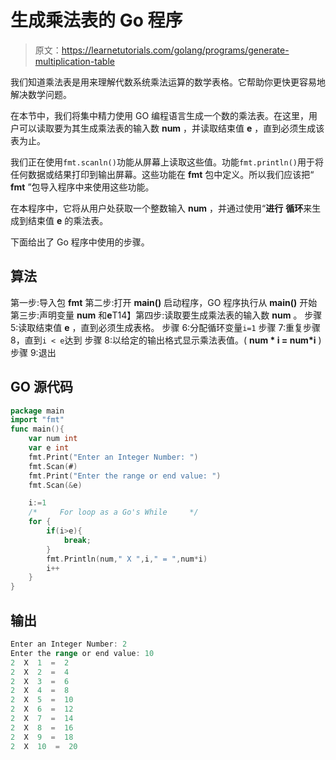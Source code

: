 # 生成乘法表的 Go 程序

> 原文：<https://learnetutorials.com/golang/programs/generate-multiplication-table>

我们知道乘法表是用来理解代数系统乘法运算的数学表格。它帮助你更快更容易地解决数学问题。

在本节中，我们将集中精力使用 GO 编程语言生成一个数的乘法表。在这里，用户可以读取要为其生成乘法表的输入数 **num** ，并读取结束值 **e** ，直到必须生成该表为止。

我们正在使用`fmt.scanln()`功能从屏幕上读取这些值。功能`fmt.println()`用于将任何数据或结果打印到输出屏幕。这些功能在 **fmt** 包中定义。所以我们应该把“ **fmt** ”包导入程序中来使用这些功能。

在本程序中，它将从用户处获取一个整数输入 **num** ，并通过使用“**进行** **循环**来生成到结束值 **e** 的乘法表。

下面给出了 Go 程序中使用的步骤。

## 算法

第一步:导入包 **fmt**
第二步:打开 **main()** 启动程序，GO 程序执行从 **main()**
开始第三步:声明变量 **num** 和**e**T14】第四步:读取要生成乘法表的输入数 **num** 。
步骤 5:读取结束值 **e** ，直到必须生成表格。
步骤 6:分配循环变量`i=1`
步骤 7:重复步骤 8，直到`i < e`达到
步骤 8:以给定的输出格式显示乘法表值。( **num * i = num*i** )
步骤 9:退出

## GO 源代码

```go
package main
import "fmt"
func main(){
    var num int
    var e int
    fmt.Print("Enter an Integer Number: ")
    fmt.Scan(#)
    fmt.Print("Enter the range or end value: ")
    fmt.Scan(&e)

    i:=1
    /*     For loop as a Go's While     */
    for {
        if(i>e){
            break;
        }
        fmt.Println(num," X ",i," = ",num*i)
        i++
    }
}

```

## 输出

```go
Enter an Integer Number: 2
Enter the range or end value: 10
2  X  1  =  2
2  X  2  =  4
2  X  3  =  6
2  X  4  =  8
2  X  5  =  10
2  X  6  =  12
2  X  7  =  14
2  X  8  =  16
2  X  9  =  18
2  X  10  =  20
```